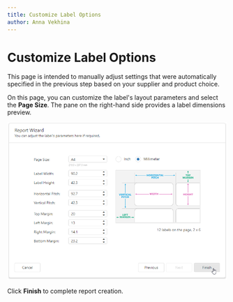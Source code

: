 ```yaml
---
title: Customize Label Options
author: Anna Vekhina
---
```

# Customize Label Options
This page is intended to manually adjust settings that were automatically specified in the previous step based on your supplier and product choice.

On this page, you can customize the label's layout parameters and select the **Page Size**. The pane on the right-hand side provides a label dimensions preview.

![](../../../../../images/eurd-web-report-wizard-label-report-options.png)

Click **Finish** to complete report creation.
